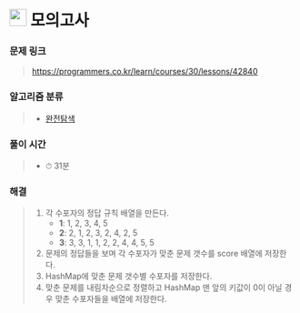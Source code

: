 # <img src="https://programmers.co.kr/assets/bi-symbol-light-49a242793b7a8b540cfc3489b918e3bb2a6724f1641572c14c575265d7aeea38.png" width=30>  모의고사

### 문제 링크
> https://programmers.co.kr/learn/courses/30/lessons/42840

### 알고리즘 분류
>- [완전탐색](https://programmers.co.kr/learn/courses/30/parts/12230)

### 풀이 시간
>- ⏱ 31분

### 해결
>1. 각 수포자의 정답 규칙 배열을 만든다.
>       - **1**: 1, 2, 3, 4, 5
>       - **2**: 2, 1, 2, 3, 2, 4, 2, 5
>       - **3**: 3, 3, 1, 1, 2, 2, 4, 4, 5, 5
>2. 문제의 정답들을 보며 각 수포자가 맞춘 문제 갯수를 score 배열에 저장한다.
>3. HashMap에 맞춘 문제 갯수별 수포자를 저장한다.
>4. 맞춘 문제를 내림차순으로 정렬하고 HashMap 맨 앞의 키값이 0이 아닐 경우 맞춘 수포자들을 배열에 저장한다.
